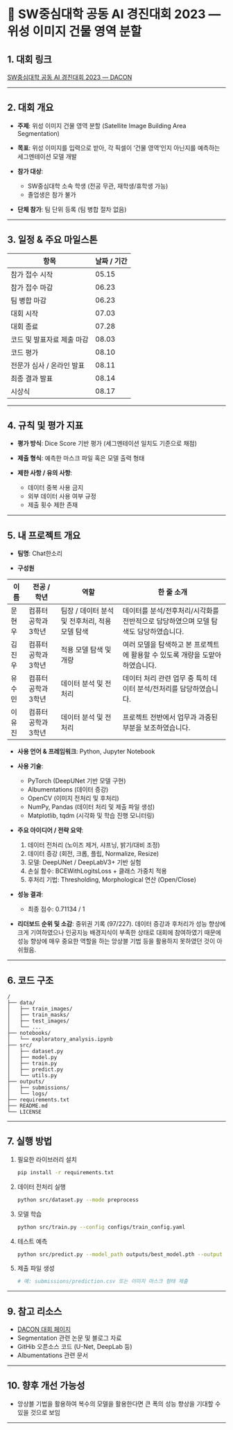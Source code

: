 # 📘 SW중심대학 공동 AI 경진대회 2023 — 위성 이미지 건물 영역 분할

## 1. 대회 링크

[SW중심대학 공동 AI 경진대회 2023 — DACON](https://dacon.io/competitions/official/236092/overview/description)

---

## 2. 대회 개요

* **주제**: 위성 이미지 건물 영역 분할 (Satellite Image Building Area Segmentation)
* **목표**: 위성 이미지를 입력으로 받아, 각 픽셀이 ‘건물 영역’인지 아닌지를 예측하는 세그멘테이션 모델 개발
* **참가 대상**:

  * SW중심대학 소속 학생 (전공 무관, 재학생/휴학생 가능)
  * 졸업생은 참가 불가
* **단체 참가**: 팀 단위 등록 (팀 병합 절차 없음)

---

## 3. 일정 & 주요 마일스톤

| 항목              | 날짜 / 기간 |
| --------------- | ------- |
| 참가 접수 시작        | 05.15   |
| 참가 접수 마감        | 06.23   |
| 팀 병합 마감         | 06.23   |
| 대회 시작           | 07.03   |
| 대회 종료           | 07.28   |
| 코드 및 발표자료 제출 마감 | 08.03   |
| 코드 평가           | 08.10   |
| 전문가 심사 / 온라인 발표 | 08.11   |
| 최종 결과 발표        | 08.14   |
| 시상식             | 08.17   |

---

## 4. 규칙 및 평가 지표

* **평가 방식**: Dice Score 기반 평가 (세그멘테이션 일치도 기준으로 채점)
* **제출 형식**: 예측한 마스크 파일 혹은 모델 출력 형태
* **제한 사항 / 유의 사항**:

  * 데이터 중복 사용 금지
  * 외부 데이터 사용 여부 규정
  * 제출 횟수 제한 존재

---

## 5. 내 프로젝트 개요

* **팀명**: Chat한소리

* **구성원**
  
| 이름 | 전공 / 학년 | 역할 | 한 줄 소개 |
| ---- | ---------- | ---- | -------- |
| 문현우 | 컴퓨터공학과 3학년 | 팀장 / 데이터 분석 및 전후처리, 적용 모델 탐색 | 데이터를 분석/전후처리/시각화를 전반적으로 담당하였으며 모델 탐색도 담당하였습니다. |
| 김진우 | 컴퓨터공학과 3학년 | 적용 모델 탐색 및 개량 | 여러 모델을 탐색하고 본 프로젝트에 활용할 수 있도록 개량을 도맡아 하였습니다. |
| 유수민 | 컴퓨터공학과 3학년 | 데이터 분석 및 전처리 | 데이터 처리 관련 업무 중 특히 데이터 분석/전처리를 담당하였습니다. |
| 이유진 | 컴퓨터공학과 3학년 | 데이터 분석 및 전처리 | 프로젝트 전반에서 업무과 과중된 부분을 보조하였습니다. |

* **사용 언어 & 프레임워크**: Python, Jupyter Notebook

* **사용 기술**:

  * PyTorch (DeepUNet 기반 모델 구현)
  * Albumentations (데이터 증강)
  * OpenCV (이미지 전처리 및 후처리)
  * NumPy, Pandas (데이터 처리 및 제출 파일 생성)
  * Matplotlib, tqdm (시각화 및 학습 진행 모니터링)

* **주요 아이디어 / 전략 요약**:

  1. 데이터 전처리 (노이즈 제거, 샤프닝, 밝기/대비 조정)
  2. 데이터 증강 (회전, 크롭, 플립, Normalize, Resize)
  3. 모델: DeepUNet / DeepLabV3+ 기반 실험
  4. 손실 함수: BCEWithLogitsLoss + 클래스 가중치 적용
  5. 후처리 기법: Thresholding, Morphological 연산 (Open/Close)

* **성능 결과**:

  * 최종 점수: 0.71134 / 1

* **리더보드 순위 및 소감**: 중위권 기록 (97/227). 데이터 증강과 후처리가 성능 향상에 크게 기여하였으나 인공지능 배경지식이 부족한 상태로 대회에 참여하였기 때문에 성능 향상에 매우 중요한 역할을 하는 앙상블 기법 등을 활용하지 못하였던 것이 아쉬웠음.

---

## 6. 코드 구조

```
/  
├── data/  
│   ├── train_images/  
│   ├── train_masks/  
│   ├── test_images/  
│   └── ...  
├── notebooks/  
│   └── exploratory_analysis.ipynb  
├── src/  
│   ├── dataset.py  
│   ├── model.py  
│   ├── train.py  
│   ├── predict.py  
│   └── utils.py  
├── outputs/  
│   ├── submissions/  
│   └── logs/  
├── requirements.txt  
├── README.md  
└── LICENSE  
```

---

## 7. 실행 방법

1. 필요한 라이브러리 설치

   ```bash
   pip install -r requirements.txt
   ```

2. 데이터 전처리 실행

   ```bash
   python src/dataset.py --mode preprocess
   ```

3. 모델 학습

   ```bash
   python src/train.py --config configs/train_config.yaml
   ```

4. 테스트 예측

   ```bash
   python src/predict.py --model_path outputs/best_model.pth --output submissions/
   ```

5. 제출 파일 생성

   ```bash
   # 예: submissions/prediction.csv 또는 이미지 마스크 형태 제출
   ```

---

## 9. 참고 리소스

* [DACON 대회 페이지](https://dacon.io/competitions/official/236092/overview/description)
* Segmentation 관련 논문 및 블로그 자료
* GitHib 오픈소스 코드 (U-Net, DeepLab 등)
* Albumentations 관련 문서

---

## 10. 향후 개선 가능성

* 앙상블 기법을 활용하여 복수의 모델을 활용한다면 큰 폭의 성능 향상을 기대할 수 있을 것으로 보임

---
